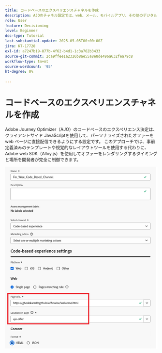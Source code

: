```yaml
---
title: コードベースのエクスペリエンスチャネルを作成
description: AJOのチャネル設定では、web、メール、モバイルアプリ、その他のデジタルタッチポイントなど、特定のチャネルを使用してパーソナライズされたコンテンツ（オファーなど）を配信する方法を定義します。
role: User
feature: Decisioning
level: Beginner
doc-type: Tutorial
last-substantial-update: 2025-05-05T00:00:00Z
jira: KT-17728
exl-id: a7247b19-877b-4f62-b4d1-1c3a762b3433
source-git-commit: 2ca9ffee1a2326b8ae55a8e8de496a632fea79c8
workflow-type: tm+mt
source-wordcount: '95'
ht-degree: 0%

---
```


# コードベースのエクスペリエンスチャネルを作成

Adobe Journey Optimizer（AJO）のコードベースのエクスペリエンス決定は、クライアントサイド JavaScriptを使用して、パーソナライズされたオファーを web ページに直接配信できるようにする設定です。 このアプローチでは、事前定義済みのテンプレートや視覚的なレイアウトツールを使用する代わりに、Adobe web SDK（Alloy.js）を使用してオファーをレンダリングするタイミングと場所を開発者が完全に制御できます。

![create-channel](assets/cbe-channel.png)
